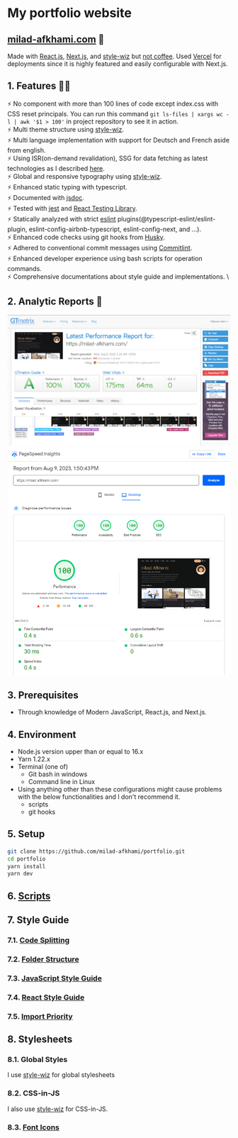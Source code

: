 [React.js]: https://react.dev
[Next.js]: https://nextjs.org
[MDX]: https://github.com/mdx-js/mdx
[goober]: https://goober.js.org
[Vercel]: https://vercel.com
[not coffee]: https://www.healthline.com/nutrition/caffeine-side-effects
[jsdoc]: https://jsdoc.app
[style-wiz]: https://www.npmjs.com/package/style-wiz
[milad-afkhami.com]: https://milad-afkhami.com
[jest]: https://jestjs.io
[React Testing Library]: https://testing-library.com/docs/react-testing-library/intro
[eslint]: https://eslint.org
[Husky]: https://typicode.github.io/husky
[Commitlint]: https://commitlint.js.org
[Vercel]: https://vercel.com/
[Scripts]: ./docs/scripts.md
[Font Icons]: ./docs/font-icons.md
[Code Splitting]: ./docs/style-guide/code-splitting.md
[Folder Structure]: ./docs/style-guide/folder-structure.md
[JavaScript Style Guide]: https://github.com/airbnb/javascript
[React Style Guide]: https://github.com/airbnb/javascript/tree/master/react
[Import Priority]: ./docs/style-guide/import-priority.md

# My portfolio website

## [milad-afkhami.com] 🔗

Made with [React.js], [Next.js], and [style-wiz] but [not coffee]. Used [Vercel] for deployments since it is highly featured and easily configurable with Next.js.

## 1. Features 💪🏻

⚡️ No component with more than 100 lines of code except index.css with CSS reset principals.
You can run this command `git ls-files | xargs wc -l | awk '$1 > 100'` in project repository to see it in action. \
⚡️ Multi theme structure using [style-wiz]. \
⚡️ Multi language implementation with support for Deutsch and French aside from english. \
⚡️ Using ISR(on-demand revalidation), SSG for data fetching as latest technologies as I described [here](https://milad-afkhami.com/blog/data-fetching-pattern-preference). \
⚡️ Global and responsive typography using [style-wiz]. \
⚡️ Enhanced static typing with typescript. \
⚡️ Documented with [jsdoc]. \
⚡️ Tested with [jest] and [React Testing Library]. \
⚡️ Statically analyzed with strict [eslint] plugins(@typescript-eslint/eslint-plugin, eslint-config-airbnb-typescript, eslint-config-next, and ...). \
⚡️ Enhanced code checks using git hooks from [Husky]. \
⚡️ Adhered to conventional commit messages using [Commitlint]. \
⚡️ Enhanced developer experience using bash scripts for operation commands. \
⚡️ Comprehensive documentations about style guide and implementations. \

<!-- #TODO Making courses on youtube, walking through this repository -->

## 2. Analytic Reports 📐

![GTmetrix grade for my portfolio](public/images/projects/portfolio/gtmetrix.png)
![GTmetrix grade for my portfolio](public/images/projects/portfolio/pagespeed.png)

<!-- |||
| :--: | :--: |
| ![FCP](public/images/projects/portfolio/vercel-analytics-FCP.jpg) | ![LCP](public/images/projects/portfolio/vercel-analytics-LCP.jpg) |
| ![CLS](public/images/projects/portfolio/vercel-analytics-CLS.jpg) | ![FID](public/images/projects/portfolio/vercel-analytics-FID.jpg) | -->

## 3. Prerequisites

- Through knowledge of Modern JavaScript, React.js, and Next.js.

## 4. Environment

- Node.js version upper than or equal to 16.x
- Yarn 1.22.x
- Terminal (one of)
  - Git bash in windows
  - Command line in Linux
- Using anything other than these configurations might cause problems with the below functionalities and I don't recommend it.
  - scripts
  - git hooks

## 5. Setup

```bash
git clone https://github.com/milad-afkhami/portfolio.git
cd portfolio
yarn install
yarn dev
```

## 6. [Scripts]

## 7. Style Guide

### 7.1. [Code Splitting]

### 7.2. [Folder Structure]

### 7.3. [JavaScript Style Guide]

### 7.4. [React Style Guide]

### 7.5. [Import Priority]

## 8. Stylesheets

### 8.1. Global Styles

I use [style-wiz] for global stylesheets

### 8.2. CSS-in-JS

I also use [style-wiz] for CSS-in-JS.

### 8.3. [Font Icons]

